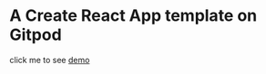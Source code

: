 # A Create React App template on Gitpod

click me to see  [demo](https://mukundakamatham.github.io/csb-u2zzx8//) 
